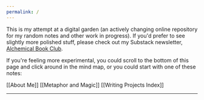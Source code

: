 ```yaml
---
permalink: /
---
```


This is my attempt at a digital garden (an actively changing online repository for my random notes and other work in progress). If you'd prefer to see slightly more polished stuff, please check out my Substack newsletter, [Alchemical Book Club](http://lauragyre.substack.com).

If you're feeling more experimental, you could scroll to the bottom of this page and click around in the mind map, or you could start with one of these notes:

[[About Me]]
[[Metaphor and Magic]]
[[Writing Projects Index]]






-----------
